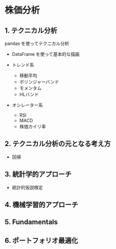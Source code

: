 # 株価分析

## 1. テクニカル分析

pandas を使ってテクニカル分析

+ DataFrame を使って基本的な描画

+ トレンド系
    + 移動平均
    + ボリンジャーバンド
    + モメンタム
    + HLバンド


+ オシレーター系
    + RSI
    + MACD
    + 株価カイリ率


## 2. テクニカル分析の元となる考え方

+ 回帰

## 3. 統計学的アプローチ

+ 統計的仮説検定


## 4. 機械学習的アプローチ

## 5. Fundamentals

## 6. ポートフォリオ最適化
